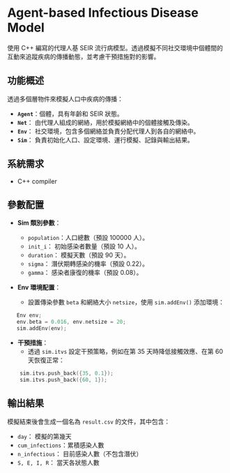 # Agent-based Infectious Disease Model

使用 C++ 編寫的代理人基 SEIR 流行病模型。透過模擬不同社交環境中個體間的互動來追蹤疾病的傳播動態，並考慮干預措施對的影響。

## 功能概述
透過多個層物件來模擬人口中疾病的傳播：
- **`Agent`**：個體，具有年齡和 SEIR 狀態。
- **`Net`**：  由代理人組成的網絡，用於模擬網絡中的個體接觸及傳染。
- **`Env`**：  社交環境，包含多個網絡並負責分配代理人到各自的網絡中。
- **`Sim`**：  負責初始化人口、設定環境、運行模擬、記錄與輸出結果。

## 系統需求
- C++ compiler

## 參數配置
- **Sim 類別參數**：
  - `population`：人口總數（預設 100000 人）。
  - `init_i`：    初始感染者數量（預設 10 人）。
  - `duration`：  模擬天數（預設 90 天）。
  - `sigma`：     潛伏期轉感染的機率（預設 0.22）。
  - `gamma`：     感染者康復的機率（預設 0.08）。

- **Env 環境配置**：
  - 設置傳染參數 `beta` 和網絡大小 `netsize`，使用 `sim.addEnv()` 添加環境：
 ```cpp
    Env env;
    env.beta = 0.016, env.netsize = 20;
    sim.addEnv(env);
```

- **干預措施**：
  - 透過 `sim.itvs` 設定干預策略，例如在第 35 天時降低接觸效應、在第 60 天恢復正常：
```cpp
    sim.itvs.push_back({35, 0.1});
    sim.itvs.push_back({60, 1});
```
    
## 輸出結果
模擬結束後會生成一個名為 `result.csv` 的文件，其中包含：
- `day`：           模擬的第幾天
- `cum_infections`：累積感染人數
- `n_infectious`：  目前感染人數（不包含潛伏）
- `S, E, I, R`：    當天各狀態人數
